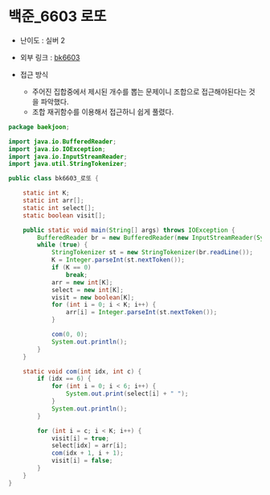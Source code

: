백준_6603 로또
=============
* 난이도 : 실버 2
* 외부 링크 : [bk6603](https://www.acmicpc.net/problem/6603)

* 접근 방식
	+ 주어진 집합중에서 제시된 개수를 뽑는 문제이니 조합으로 접근해야된다는 것을 파악했다.
	+ 조합 재귀함수를 이용해서 접근하니 쉽게 풀렸다.

```java
package baekjoon;

import java.io.BufferedReader;
import java.io.IOException;
import java.io.InputStreamReader;
import java.util.StringTokenizer;

public class bk6603_로또 {

	static int K;
	static int arr[];
	static int select[];
	static boolean visit[];

	public static void main(String[] args) throws IOException {
		BufferedReader br = new BufferedReader(new InputStreamReader(System.in));
		while (true) {
			StringTokenizer st = new StringTokenizer(br.readLine());
			K = Integer.parseInt(st.nextToken());
			if (K == 0)
				break;
			arr = new int[K];
			select = new int[K];
			visit = new boolean[K];
			for (int i = 0; i < K; i++) {
				arr[i] = Integer.parseInt(st.nextToken());
			}

			com(0, 0);
			System.out.println();
		}
	}

	static void com(int idx, int c) {
		if (idx == 6) {
			for (int i = 0; i < 6; i++) {
				System.out.print(select[i] + " ");
			}
			System.out.println();
		}

		for (int i = c; i < K; i++) {
			visit[i] = true;
			select[idx] = arr[i];
			com(idx + 1, i + 1);
			visit[i] = false;
		}
	}
}
